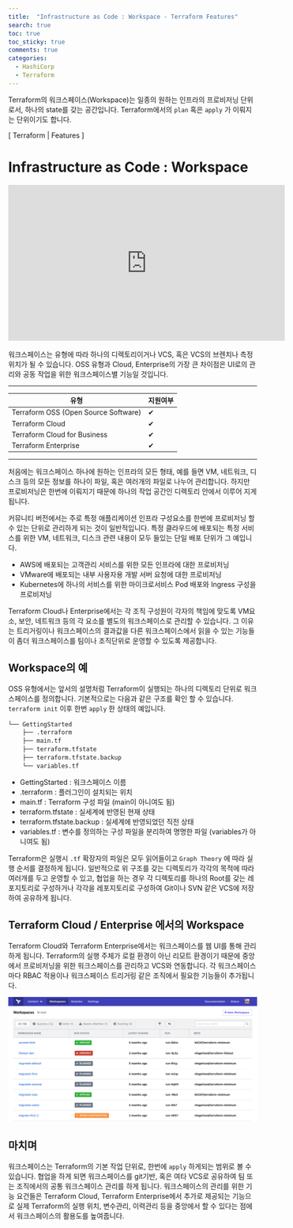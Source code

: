 ```yaml
---
title:  "Infrastructure as Code : Workspace - Terraform Features"
search: true
toc: true
toc_sticky: true
comments: true
categories: 
  - HashiCorp
  - Terraform
---
```


Terraform의 워크스페이스(Workspace)는 일종의 원하는 인프라의 프로비저닝 단위로서, 하나의 state를 갖는 공간입니다. Terraform에서의 `plan` 혹은 `apply` 가 이뤄지는 단위이기도 합니다.



[ Terraform | Features ]

# Infrastructure as Code : Workspace

<iframe width="560" height="315" src="https://www.youtube.com/embed/4UeMPVw-1Dw" frameborder="0" allow="accelerometer; autoplay; encrypted-media; gyroscope; picture-in-picture" allowfullscreen></iframe>

워크스페이스는 유형에 따라 하나의 디렉토리이거나 VCS, 혹은 VCS의 브렌치나 측정 위치가 될 수 있습니다. OSS 유형과 Cloud, Enterprise의 가장 큰 차이점은 UI로의 관리와 공동 작업을 위한 워크스페이스별 기능일 것입니다.

---

| 유형                                 | 지원여부 |
| ------------------------------------ | -------- |
| Terraform OSS (Open Source Software) | ✔︎        |
| Terraform Cloud                      | ✔︎        |
| Terraform Cloud for Business         | ✔︎        |
| Terraform Enterprise                 | ✔︎        |

---

처음에는 워크스페이스 하나에 원하는 인프라의 모든 형태, 예를 들면 VM, 네트워크, 디스크 등의 모든 정보를 하나이 파일, 혹은 여러개의 파일로 나누어 관리합니다. 하지만 프로비저닝은 한번에 이뤄지기 때문에 하나의 작업 공간인 디렉토리 안에서 이루어 지게 됩니다.

커뮤니티 버전에서는 주로 특정 애플리케이션 인프라 구성요소를 한번에 프로비저닝 할수 있는 단위로 관리하게 되는 것이 일반적입니다. 특정 클라우드에 배포되는 특정 서비스를 위한 VM, 네트워크, 디스크 관련 내용이 모두 들있는 단일 배포 단위가 그 예입니다.

- AWS에 배포되는 고객관리 서비스를 위한 모든 인프라에 대한 프로비저닝
- VMware에 배포되는 내부 사용자용 개발 서버 요청에 대한 프로비저닝
- Kubernetes에 하나의 서비스를 위한 마이크로서비스 Pod 배포와  Ingress 구성을 프로비저닝

Terraform Cloud나 Enterprise에서는 각 조직 구성원이 각자의 책임에 맞도록 VM요소, 보안, 네트워크 등의 각 요소를 별도의 워크스페이스로 관리할 수 있습니다. 그 이유는 트리거링이나 워크스페이스의 결과값을 다른 워크스페이스에서 읽을 수 있는 기능들이 좀더 워크스페이스를 팀이나 조직단위로 운영할 수 있도록 제공합니다. 



## Workspace의 예

OSS 유형에서는 앞서의 설명처럼 Terraform이 실행되는 하나의 디렉토리 단위로 워크스페이스를 정의합니다. 기본적으로는 다음과 같은 구조를 확인 할 수 있습니다. `terraform init` 이후 한번 `apply` 한 상태의 예입니다.

```bash
└── GettingStarted
    ├── .terraform
    ├── main.tf
    ├── terraform.tfstate
    ├── terraform.tfstate.backup
    └── variables.tf
```

- GettingStarted : 워크스페이스 이름
- .terraform : 플러그인이 설치되는 위치
- main.tf : Terraform 구성 파일 (main이 아니여도 됨)
- terraform.tfstate : 실세계에 반영된 현재 상태
- terraform.tfstate.backup : 실세계에 반영되었던 직전 상태
- variables.tf : 변수를 정의하는 구성 파일을 분리하여 명명한 파일 (variables가 아니여도 됨)



Terraform은 실행시 `.tf` 확장자의 파일은 모두 읽어들이고 `Graph Theory` 에 따라 실행 순서를 결정하게 됩니다. 일반적으로 위 구조를 갖는 디렉토리가 각각의 목적에 따라 여러개를 두고 운영할 수 있고, 협업을 하는 경우 각 디렉토리를 하나의 Root를 갖는 레포지토리로 구성하거나 각각을 레포지토리로 구성하여 Git이나 SVN 같은 VCS에 저장하여 공유하게 됩니다.



## Terraform Cloud / Enterprise 에서의 Workspace

Terraform Cloud와 Terraform Enterprise에서는 워크스페이스를 웹 UI를 통해 관리하게 됩니다. Terraform의 실행 주체가 로컬 환경이 아닌 리모트 환경이기 때문에 중앙에서 프로비저닝을 위한 워크스페이스를 관리하고 VCS와 연동합니다. 각 워크스페이스 마다 RBAC 적용이나 워크스페이스 트리거링 같은 조직에서 필요한 기능들이 추가됩니다.

![TerraformWorkspaces](https://raw.githubusercontent.com/Great-Stone/images/master/uPic/index-list-e220f8e4.png)



## 마치며

워크스페이스는 Terraform의 기본 작업 단위로, 한번에 `apply` 하게되는 범위로 볼 수 있습니다. 협업을 하게 되면 워크스페이스를 git기반, 혹은 여타 VCS로 공유하여 팀 또는 조직에서의 공통 워크스페이스 관리를 하게 됩니다. 워크스페이스의 관리를 위한 기능 요건들은 Terraform Cloud, Terraform Enterprise에서 추가로 제공되는 기능으로 실제 Terraform의 실행 위치, 변수관리, 이력관리 등을 중앙에서 할 수 있다는 점에서 워크스페이스의 활용도를 높여줍니다.


